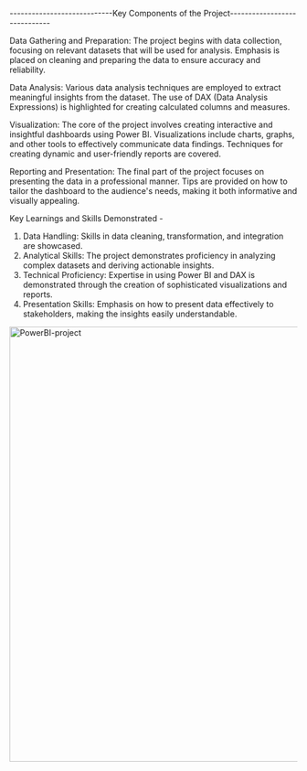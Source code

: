 ----------------------------Key Components of the Project-----------------------------

Data Gathering and Preparation:
The project begins with data collection, focusing on relevant datasets that will be used for analysis.
Emphasis is placed on cleaning and preparing the data to ensure accuracy and reliability.

Data Analysis:
Various data analysis techniques are employed to extract meaningful insights from the dataset.
The use of DAX (Data Analysis Expressions) is highlighted for creating calculated columns and measures.

Visualization:
The core of the project involves creating interactive and insightful dashboards using Power BI.
Visualizations include charts, graphs, and other tools to effectively communicate data findings.
Techniques for creating dynamic and user-friendly reports are covered.

Reporting and Presentation:
The final part of the project focuses on presenting the data in a professional manner.
Tips are provided on how to tailor the dashboard to the audience's needs, making it both informative and visually appealing.

Key Learnings and Skills Demonstrated -
1) Data Handling: Skills in data cleaning, transformation, and integration are showcased.
2) Analytical Skills: The project demonstrates proficiency in analyzing complex datasets and deriving actionable insights.
3) Technical Proficiency: Expertise in using Power BI and DAX is demonstrated through the creation of sophisticated visualizations and reports.
4) Presentation Skills: Emphasis on how to present data effectively to stakeholders, making the insights easily understandable.



<img width="761" alt="PowerBI-project" src="https://github.com/user-attachments/assets/44dc14a1-ad67-451f-b6d6-a40b0dec23cd">

